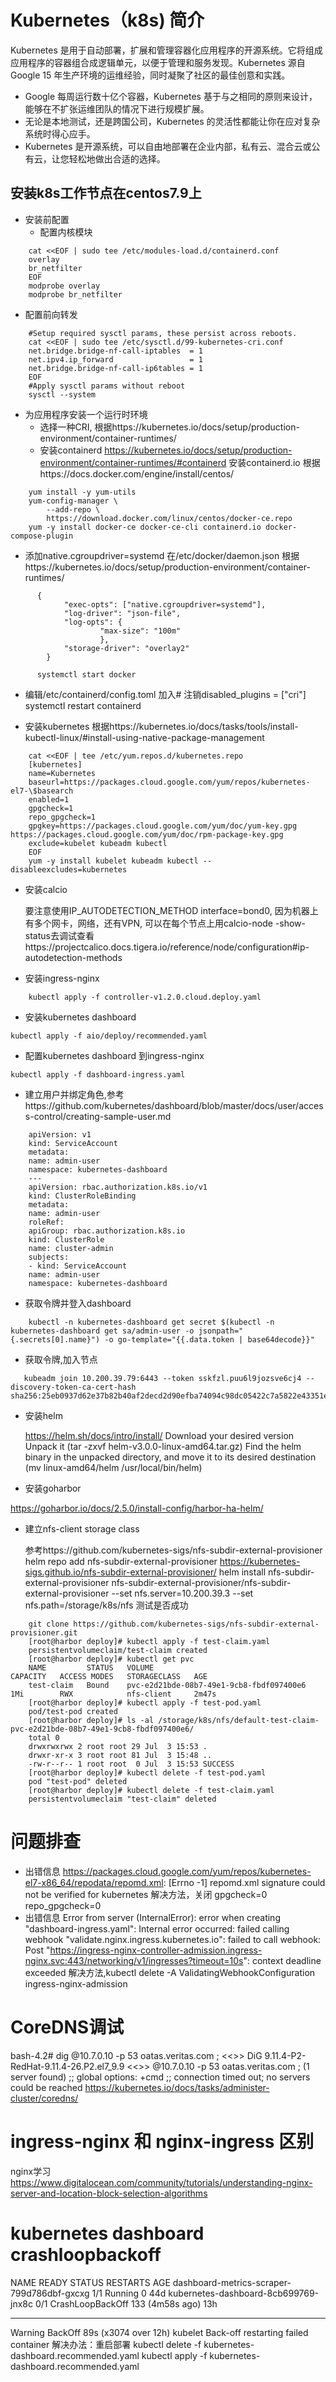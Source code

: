 # Kubernetes（k8s) 简介
  Kubernetes 是用于自动部署，扩展和管理容器化应用程序的开源系统。它将组成应用程序的容器组合成逻辑单元，以便于管理和服务发现。Kubernetes 源自Google 15 年生产环境的运维经验，同时凝聚了社区的最佳创意和实践。
  - Google 每周运行数十亿个容器，Kubernetes 基于与之相同的原则来设计，能够在不扩张运维团队的情况下进行规模扩展。
  - 无论是本地测试，还是跨国公司，Kubernetes 的灵活性都能让你在应对复杂系统时得心应手。
  - Kubernetes 是开源系统，可以自由地部署在企业内部，私有云、混合云或公有云，让您轻松地做出合适的选择。

## 安装k8s工作节点在centos7.9上

- 安装前配置
   - 配置内核模块

```
    cat <<EOF | sudo tee /etc/modules-load.d/containerd.conf
    overlay
    br_netfilter
    EOF
    modprobe overlay
    modprobe br_netfilter
```

   - 配置前向转发

```
    #Setup required sysctl params, these persist across reboots.
    cat <<EOF | sudo tee /etc/sysctl.d/99-kubernetes-cri.conf
    net.bridge.bridge-nf-call-iptables  = 1
    net.ipv4.ip_forward                 = 1
    net.bridge.bridge-nf-call-ip6tables = 1
    EOF
    #Apply sysctl params without reboot
    sysctl --system
```

- 为应用程序安装一个运行时环境
   - 选择一种CRI, 根据https://kubernetes.io/docs/setup/production-environment/container-runtimes/
   - 安装containerd
    https://kubernetes.io/docs/setup/production-environment/container-runtimes/#containerd 安装containerd.io 根据https://docs.docker.com/engine/install/centos/

```
    yum install -y yum-utils
    yum-config-manager \
        --add-repo \
        https://download.docker.com/linux/centos/docker-ce.repo
    yum -y install docker-ce docker-ce-cli containerd.io docker-compose-plugin
```

   - 添加native.cgroupdriver=systemd 在/etc/docker/daemon.json
      根据https://kubernetes.io/docs/setup/production-environment/container-runtimes/

```
      {
            "exec-opts": ["native.cgroupdriver=systemd"], 
            "log-driver": "json-file", 
            "log-opts": { 
                    "max-size": "100m" 
                    }, 
            "storage-driver": "overlay2"
        }

      systemctl start docker
```

   - 编辑/etc/containerd/config.toml 加入# 注销disabled_plugins = ["cri"]
    systemctl restart containerd

- 安装kubernetes 
    根据https://kubernetes.io/docs/tasks/tools/install-kubectl-linux/#install-using-native-package-management

```  
    cat <<EOF | tee /etc/yum.repos.d/kubernetes.repo
    [kubernetes]
    name=Kubernetes
    baseurl=https://packages.cloud.google.com/yum/repos/kubernetes-el7-\$basearch
    enabled=1
    gpgcheck=1
    repo_gpgcheck=1
    gpgkey=https://packages.cloud.google.com/yum/doc/yum-key.gpg https://packages.cloud.google.com/yum/doc/rpm-package-key.gpg
    exclude=kubelet kubeadm kubectl
    EOF
    yum -y install kubelet kubeadm kubectl --disableexcludes=kubernetes
```

- 安装calcio
    
    要注意使用IP_AUTODETECTION_METHOD interface=bond0, 因为机器上有多个网卡，网络，还有VPN, 可以在每个节点上用calcio-node -show-status去调试查看https://projectcalico.docs.tigera.io/reference/node/configuration#ip-autodetection-methods

- 安装ingress-nginx

```
    kubectl apply -f controller-v1.2.0.cloud.deploy.yaml
```

- 安装kubernetes dashboard

```
kubectl apply -f aio/deploy/recommended.yaml
```

- 配置kubernetes dashboard 到ingress-nginx

```
kubectl apply -f dashboard-ingress.yaml
```

   - 建立用户并绑定角色,参考https://github.com/kubernetes/dashboard/blob/master/docs/user/access-control/creating-sample-user.md

```   
    apiVersion: v1
    kind: ServiceAccount
    metadata:
    name: admin-user
    namespace: kubernetes-dashboard
    ---
    apiVersion: rbac.authorization.k8s.io/v1
    kind: ClusterRoleBinding
    metadata:
    name: admin-user
    roleRef:
    apiGroup: rbac.authorization.k8s.io
    kind: ClusterRole
    name: cluster-admin
    subjects:
    - kind: ServiceAccount
    name: admin-user
    namespace: kubernetes-dashboard
```

   - 获取令牌并登入dashboard

```
    kubectl -n kubernetes-dashboard get secret $(kubectl -n kubernetes-dashboard get sa/admin-user -o jsonpath="{.secrets[0].name}") -o go-template="{{.data.token | base64decode}}"    
```

   - 获取令牌,加入节点

 ```   
    kubeadm join 10.200.39.79:6443 --token sskfzl.puu6l9jozsve6cj4 --discovery-token-ca-cert-hash sha256:25eb0937d62e37b82b40af2decd2d90efba74094c98dc05422c7a5822e43351e
```


- 安装helm 

    https://helm.sh/docs/intro/install/
    Download your desired version
    Unpack it (tar -zxvf helm-v3.0.0-linux-amd64.tar.gz)
    Find the helm binary in the unpacked directory, and move it to its desired destination (mv linux-amd64/helm /usr/local/bin/helm)

- 安装goharbor

https://goharbor.io/docs/2.5.0/install-config/harbor-ha-helm/

- 建立nfs-client storage class

    参考https://github.com/kubernetes-sigs/nfs-subdir-external-provisioner
    helm repo add nfs-subdir-external-provisioner https://kubernetes-sigs.github.io/nfs-subdir-external-provisioner/
    helm install nfs-subdir-external-provisioner nfs-subdir-external-provisioner/nfs-subdir-external-provisioner --set nfs.server=10.200.39.3 --set nfs.path=/storage/k8s/nfs
    测试是否成功

```    
    git clone https://github.com/kubernetes-sigs/nfs-subdir-external-provisioner.git
    [root@harbor deploy]# kubectl apply -f test-claim.yaml 
    persistentvolumeclaim/test-claim created
    [root@harbor deploy]# kubectl get pvc
    NAME         STATUS   VOLUME                                     CAPACITY   ACCESS MODES   STORAGECLASS   AGE
    test-claim   Bound    pvc-e2d21bde-08b7-49e1-9cb8-fbdf097400e6   1Mi        RWX            nfs-client     2m47s
    [root@harbor deploy]# kubectl apply -f test-pod.yaml 
    pod/test-pod created
    [root@harbor deploy]# ls -al /storage/k8s/nfs/default-test-claim-pvc-e2d21bde-08b7-49e1-9cb8-fbdf097400e6/
    total 0
    drwxrwxrwx 2 root root 29 Jul  3 15:53 .
    drwxr-xr-x 3 root root 81 Jul  3 15:48 ..
    -rw-r--r-- 1 root root  0 Jul  3 15:53 SUCCESS 
    [root@harbor deploy]# kubectl delete -f test-pod.yaml 
    pod "test-pod" deleted
    [root@harbor deploy]# kubectl delete -f test-claim.yaml 
    persistentvolumeclaim "test-claim" deleted

```



# 问题排查
- 出错信息
    https://packages.cloud.google.com/yum/repos/kubernetes-el7-x86_64/repodata/repomd.xml: [Errno -1] repomd.xml signature could not be verified for kubernetes
    解决方法，关闭 gpgcheck=0 repo_gpgcheck=0
- 出错信息
    Error from server (InternalError): error when creating "dashboard-ingress.yaml": Internal error occurred: failed calling webhook "validate.nginx.ingress.kubernetes.io": failed to call webhook: Post "https://ingress-nginx-controller-admission.ingress-nginx.svc:443/networking/v1/ingresses?timeout=10s": context deadline exceeded
    解决方法,kubectl delete -A ValidatingWebhookConfiguration ingress-nginx-admission

# CoreDNS调试
bash-4.2# dig @10.7.0.10 -p 53 oatas.veritas.com
; <<>> DiG 9.11.4-P2-RedHat-9.11.4-26.P2.el7_9.9 <<>> @10.7.0.10 -p 53 oatas.veritas.com
; (1 server found)
;; global options: +cmd
;; connection timed out; no servers could be reached
https://kubernetes.io/docs/tasks/administer-cluster/coredns/



# ingress-nginx 和 nginx-ingress 区别
nginx学习 https://www.digitalocean.com/community/tutorials/understanding-nginx-server-and-location-block-selection-algorithms

# kubernetes dashboard crashloopbackoff
NAME                                         READY   STATUS             RESTARTS          AGE
dashboard-metrics-scraper-799d786dbf-gxcxg   1/1     Running            0                 44d
kubernetes-dashboard-8cb699769-jnx8c         0/1     CrashLoopBackOff   133 (4m58s ago)   13h

 ----     ------   ----                  ----     -------
  Warning  BackOff  89s (x3074 over 12h)  kubelet  Back-off restarting failed container
解决办法：重启部署
kubectl delete -f kubernetes-dashboard.recommended.yaml 
kubectl apply -f kubernetes-dashboard.recommended.yaml


